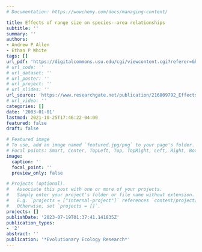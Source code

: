 ```yaml
---
# Documentation: https://wowchemy.com/docs/managing-content/

title: Effects of range size on species--area relationships
subtitle: ''
summary: ''
authors:
- Andrew P Allen
- Ethan P White
tags: []
url_pdf: 'https://digitalcommons.usu.edu/cgi/viewcontent.cgi?referer=&httpsredir=1&article=1745&context=biology_facpub'
# url_code: ''
# url_dataset: ''
# url_poster: ''
# url_project: ''
# url_slides: ''
url_source: 'https://www.researchgate.net/publication/216809792_Effects_of_range_size_on_species-area_relationships'
# url_video: ''
categories: []
date: '2003-01-01'
lastmod: 2021-10-25T17:46:22-04:00
featured: false
draft: false

# Featured image
# To use, add an image named `featured.jpg/png` to your page's folder.
# Focal points: Smart, Center, TopLeft, Top, TopRight, Left, Right, BottomLeft, Bottom, BottomRight.
image:
  caption: ''
  focal_point: ''
  preview_only: false

# Projects (optional).
#   Associate this post with one or more of your projects.
#   Simply enter your project's folder or file name without extension.
#   E.g. `projects = ["internal-project"]` references `content/project/deep-learning/index.md`.
#   Otherwise, set `projects = []`.
projects: []
publishDate: '2023-07-19T01:37:41.141835Z'
publication_types:
- '2'
abstract: ''
publication: '*Evolutionary Ecology Research*'
---
```

